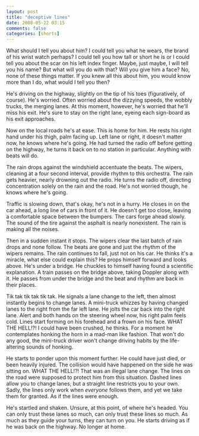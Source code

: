 ```yaml
---
layout: post
title: "deceptive lines"
date: 2008-05-22 03:15
comments: false
categories: [shorts]
---
```


What should I tell you about him? I could tell you what he wears, the brand of his wrist watch perhaps? I could tell you how tall or short he is or I could tell you about the scar on his left index finger. Maybe, just maybe, I will tell you his name? But what will you do with that? Will you give him a face? No, none of these things matter. If you knew all this about him, you would know more than I do, what would I tell you then?

He's driving on the highway, slightly on the tip of his toes (figuratively, of course). He's worried. Often worried about the dizzying speeds, the wobbly trucks, the merging lanes. At this moment, however, he's worried that he'll miss his exit. He's sure to stay on the right lane, eyeing each sign-board as his exit approaches. 

Now on the local roads he's at ease. This is home for him. He rests his right hand under his thigh, palm facing up. Left lane or right, it doesn't matter now, he knows where he's going. He had turned the radio off before getting on the highway, he turns it back on to no station in particular. Anything with beats will do.

The rain drops against the windshield accentuate the beats. The wipers, cleaning at a four second interval, provide rhythm to this orchestra. The rain gets heavier, nearly drowning out the radio. He turns the radio off, directing concentration solely on the rain and the road. He's not worried though, he knows where he's going. 

Traffic is slowing down, that's okay, he's not in a hurry. He closes in on the car ahead, a long line of cars in front of it. He doesn't get too close, leaving a comfortable space between the bumpers. The cars forge ahead slowly. The sound of the tire against the asphalt is nearly nonexistent. The rain is making all the noises.

Then in a sudden instant it stops. The wipers clear the last batch of rain drops and none follow. The beats are gone and just the rhythm of the wipers remains. The rain continues to fall, just not on his car. He thinks it's a miracle, what else could explain this? He props himself forward and looks above. He's under a bridge. He chuckles to himself having found a scientific explanation. A train passes on the bridge above, taking Doppler along with it. He passes from under the bridge and the beat and rhythm are back in their places.

Tik tak tik tak tik tak. He signals a lane change to the left, then almost instantly begins to change lanes. A mini-truck whizzes by having changed lanes to the right from the far left lane. He jolts the car back into the right lane. Alert and both hands on the steering wheel now, his right palm feels cold. Lines start forming on his forehead and a frown on his face. WHAT THE HELL!?! I could have been crushed, he thinks. For a moment he contemplates honking the horn in a mad-man like fashion. That won't do any good, the mini-truck driver won't change driving habits by the life-altering sounds of honking. 

He starts to ponder upon this moment further. He could have just died, or been heavily injured. The collision would have happened on the side he was sitting on. WHAT THE HELL!?! That was an illegal lane change. The lines on the road were supposed to protect him from this situation. Dashed lines allow you to change lanes, but a straight line restricts you to your own. Sadly, the lines only work when _everyone_ follows them, and yet we take them for granted. As if the lines were enough.

He's startled and shaken. Unsure, at this point, of where he's headed. You can only trust these lanes so much, can only trust these lines so much. As much as they guide your turns, they can turn on you. He starts driving as if he was back on the highway. No longer at home.

